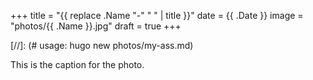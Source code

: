 +++
title = "{{ replace .Name "-" " " | title }}" 
date = {{ .Date }}
image = "photos/{{ .Name }}.jpg" 
draft = true
+++

[//]: (# usage: hugo new photos/my-ass.md)

This is the caption for the photo.

